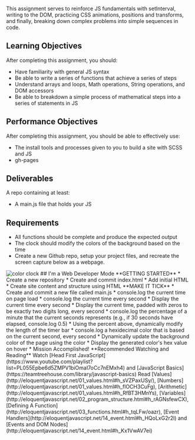 This assignment serves to reinforce JS fundamentals with setInterval, writing to the DOM, practicing CSS animations, positions and transforms, and finally, breaking down complex problems into simple sequences in code.
## Learning Objectives
After completing this assignment, you should:
* Have familiarity with general JS syntax
* Be able to write a series of functions that achieve a series of steps
* Understand arrays and loops, Math operations, String operations, and DOM accessors
* Be able to breakdown a simple process of mathematical steps into a series of statements in JS
## Performance Objectives
After completing this assignment, you should be able to effectively use:
* The install tools and processes given to you to build a site with SCSS and JS
* gh-pages
## Deliverables
A repo containing at least:
* A main.js file that holds your JS
## Requirements
* All functions should be complete and produce the expected output
* The clock should modify the colors of the background based on the time
* Create a new Github repo, setup your project files, and recreate the screen capture below as a webpage.
<img src="./images/color-clock-img.gif" alt="color clock"/>
## I'm a Web Developer Mode
**GETTING STARTED**
* Create a new repository
* Create and commit index.html
* Add initial HTML
* Create site content and structure using HTML
**MAKE IT TICK**
* Create and commit a new file called main.js
* console.log the current time on page load
* console.log the current time every second
* Display the current time every second
* Display the current time, padded with zeros to be exactly two digits long, every second
* console.log the percentage of a minute that the current seconds represents (e.g., if 30 seconds have elapsed, console.log 0.5)
* Using the percent above, dynamically modify the length of the timer bar
* console.log a hexidecimal color that is based on the current second, every second
* Dynamically update the background color of the page using the color
* Display the generated color's hex value on hover
* Mission Accomplished!
**Recommended Watching and Reading**
Watch [Head First JavaScript](https://www.youtube.com/playlist?list=PL055Epbe6d5ZMPV1biOmaI7oCc7nEMxh4) and [JavaScript Basics](https://teamtreehouse.com/library/javascript-basics)
Read [Values](http://eloquentjavascript.net/01_values.html#h_sVZPaxUSy/), [Numbers](http://eloquentjavascript.net/01_values.html#h_flOCH3CuFg), [Arithmetic](http://eloquentjavascript.net/01_values.html#h_RfBT3HMnYs), [Variables](http://eloquentjavascript.net/02_program_structure.html#h_rAGNsfewCX), [Defining A Function](http://eloquentjavascript.net/03_functions.html#h_tqLFw/oazr), [Event Handlers](http://eloquentjavascript.net/14_event.html#h_HQoLxG2r2l) and [Events and DOM Nodes](http://eloquentjavascript.net/14_event.html#h_Kx1VwAV7ei)
